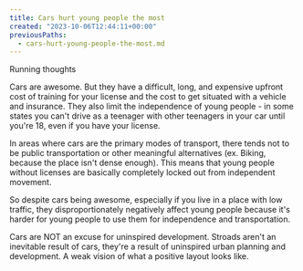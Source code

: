 ```yaml
---
title: Cars hurt young people the most
created: "2023-10-06T12:44:11+00:00"
previousPaths:
  - cars-hurt-young-people-the-most.md
---
```

 

Running thoughts

Cars are awesome. But they have a difficult, long, and expensive upfront cost of training for your license and the cost to get situated with a vehicle and insurance. They also limit the independence of young people - in some states you can't drive as a teenager with other teenagers in your car until you're 18, even if you have your license.

In areas where cars are the primary modes of transport, there tends not to be public transportation or other meaningful alternatives (ex. Biking, because the place isn't dense enough). This means that young people without licenses are basically completely locked out from independent movement. 

So despite cars being awesome, especially if you live in a place with low traffic, they disproportionately negatively affect young people because it's harder for young people to use them for independence and transportation.

Cars are NOT an excuse for uninspired development. Stroads aren't an inevitable result of cars, they're a result of uninspired urban planning and development. A weak vision of what a positive layout looks like.